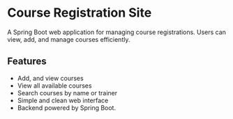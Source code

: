 # Course Registration Site

A Spring Boot web application for managing course registrations. Users can view, add, and manage courses efficiently.

## Features
- Add, and view courses
- View all available courses
- Search courses by name or trainer
- Simple and clean web interface
- Backend powered by Spring Boot.



